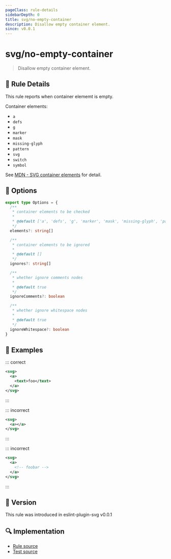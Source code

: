 ```yaml
---
pageClass: rule-details
sidebarDepth: 0
title: svg/no-empty-container
description: Disallow empty container element.
since: v0.0.1
---
```


# svg/no-empty-container

> Disallow empty container element.

## :book: Rule Details

This rule reports when container elememt is empty.

Container elements:

- `a`
- `defs`
- `g`
- `marker`
- `mask`
- `missing-glyph`
- `pattern`
- `svg`
- `switch`
- `symbol`

See [MDN - SVG container elements](https://developer.mozilla.org/en-US/docs/Web/SVG/Element#container_elements) for detail.

## :wrench: Options

```ts
export type Options = {
  /**
   * container elements to be checked
   *
   * @default ['a', 'defs', 'g', 'marker', 'mask', 'missing-glyph', 'pattern', 'svg', 'switch', 'symbol']
   */
  elements?: string[]

  /**
   * container elements to be ignored
   *
   * @default []
   */
  ignores?: string[]

  /**
   * whether ignore comments nodes
   *
   * @default true
   */
  ignoreComments?: boolean

  /**
   * whether ignore whitespace nodes
   *
   * @default true
   */
  ignoreWhitespace?: boolean
}
```

## :apple: Examples

::: correct

```xml
<svg>
  <a>
    <text>foo</text>
  </a>
</svg>
```

:::

::: incorrect

```xml eslint-check
<svg>
  <a></a>
</svg>
```

:::

::: incorrect

```xml eslint-check
<svg>
  <a>
    <!-- foobar -->
  </a>
</svg>
```

:::

## :rocket: Version

This rule was introduced in eslint-plugin-svg v0.0.1

## :mag: Implementation

- [Rule source](https://github.com/ntnyq/eslint-plugin-svg/blob/main/src/rules/no-empty-container.ts)
- [Test source](https://github.com/ntnyq/eslint-plugin-svg/blob/main/tests/rules/no-empty-container.test.ts)
